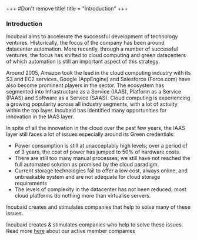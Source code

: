 +++
#Don't remove title!
title = "Introduction"
+++

### Introduction

Incubaid aims to accelerate the successful development of technology ventures. Historically, the focus of the company has been around datacenter automation. More recently, through a number of successful ventures, the focus has shifted to cloud computing and green datacenters of which automation is still an important aspect of this strategy.

Around 2005, Amazon took the lead in the cloud computing industry with its S3 and EC2 services. Google (AppEngine) and Salesforce (Force.com) have also become prominent players in the sector. The ecosystem has segmented into Infrastructure as a Service (IAAS), Platform as a Service (PAAS) and Software as a Service (SAAS). Cloud computing is experiencing a growing popularity across all industry segments, with a lot of activity within the top layer. Incubaid has identified many opportunities for innovation in the IAAS layer.

In spite of all the innovation in the cloud over the past few years, the IAAS layer still faces a lot of issues especially around its Green credentials:

-   Power consumption is still at unacceptably high levels; over a period of of 3 years, the cost of power has jumped to 50% of hardware costs.
-   There are still too many manual processes; we still have not reached the full automated solution as promised by the cloud paradigm.
-   Current storage technologies fail to offer a low cost, always online, and unbreakable system and are not adequate for cloud storage requirements
-   The levels of complexity in the datacenter has not been reduced; most cloud platforms do nothing more than virtualise servers.

Incubaid creates and stimulates companies that help to solve many of these issues.

Incubaid creates & stimulates companies who help to solve these issues. Read more [here](/members/members) about our active member companies